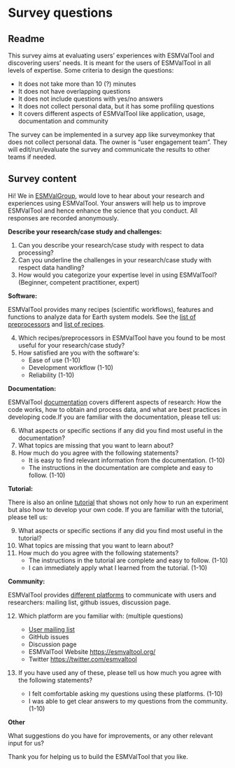 # Survey questions

## Readme

This survey aims at evaluating users’ experiences with ESMValTool and
discovering users’ needs.  It is meant for the users of ESMValTool in all levels
of expertise. Some criteria to design the questions:

- It does not take more than 10 (?) minutes
- It does not have overlapping questions
- It does not include questions with yes/no answers
- It does not collect personal data, but it has some profiling questions
- It covers different aspects of ESMValTool like application, usage, documentation and community

The survey can be implemented in a survey app like surveymonkey that does not
collect personal data. The owner is “user engagement team”. They will
edit/run/evaluate the survey and communicate the results to other teams if
needed.

## Survey content

Hi! We in [ESMValGroup](https://www.esmvaltool.org/), would love to hear about
your research and experiences using ESMValTool. Your answers will help us to
improve ESMValTool and hence enhance the science that you conduct. All responses
are recorded anonymously.

**Describe your research/case study and challenges:**

1. Can you describe your research/case study with respect to data processing?
2. Can you underline the challenges in your research/case study with respect data handling?
3. How would you categorize your expertise level in using ESMValTool? (Beginner,
   competent practitioner, expert)

**Software:**

ESMValTool provides many recipes (scientific workflows), features and functions to analyze data for Earth system
models. See the [list of preprocessors](https://docs.esmvaltool.org/projects/esmvalcore/en/latest/recipe/preprocessor.html#preprocessor)
and [list of recipes](https://docs.esmvaltool.org/en/latest/recipes/index.html).

4. Which recipes/preprocessors in ESMValTool have you found to be most useful for your
research/case study?
5. How satisfied are you with the software's:
    - Ease of use (1-10)
    - Development workflow (1-10)
    - Reliability (1-10)

**Documentation:**

ESMValTool [documentation](https://docs.esmvaltool.org/en/latest/) covers
different aspects of research: How the code works, how to obtain and process
data, and what are best practices in developing code.If you are familiar with
the documentation, please tell us:

6. What aspects or specific sections if any did you find most useful in the documentation?
7. What topics are missing that you want to learn about?
8. How much do you agree with the following statements?
    - It is easy to find relevant information from the documentation. (1-10)
    - The instructions in the documentation are complete and easy
      to follow. (1-10)

**Tutorial:**

There is also an online
[tutorial](https://esmvalgroup.github.io/ESMValTool_Tutorial/) that shows not
only how to run an experiment but also how to develop your own code. If you are
familiar with the tutorial, please tell us:

9. What aspects or specific sections if any did you find most useful in the tutorial?
10. What topics are missing that you want to learn about?
11. How much do you agree with the following statements?
    - The instructions in the  tutorial are complete and easy
      to follow. (1-10)
    - I can immediately apply what I learned from the tutorial. (1-10)

**Community:**

ESMValTool provides [different
platforms](https://docs.esmvaltool.org/en/latest/introduction.html#support) to
communicate with users and researchers: mailing list, github issues, discussion
page.

12. Which platform are you familiar with: (multiple questions)

    - [User mailing list](https://docs.esmvaltool.org/en/latest/introduction.html#user-mailing-list)
    - GitHub issues
    - Discussion page
    - ESMValTool Website https://esmvaltool.org/
    - Twitter https://twitter.com/esmvaltool

13. If you have used any of these, please tell us how much you agree with
the following statements?
    - I felt comfortable asking my questions using these platforms. (1-10)
    - I was able to get clear answers to my questions from the community. (1-10)

**Other**

What suggestions do you have for improvements, or any other relevant input for us?

Thank you for helping us to build the ESMValTool that you like.
